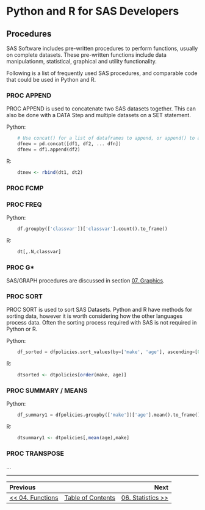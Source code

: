 # Python and R for SAS Developers

## Procedures

SAS Software includes pre-written procedures to perform functions, usually on complete datasets.  These pre-written functions include data manipulationm, statistical, graphical and utility functionality.

Following is a list of frequently used SAS procedures, and comparable code that could be used in Python and R.

### PROC APPEND

PROC APPEND is used to concatenate two SAS datasets together.  This can also be done with a DATA Step and multiple datasets on a SET statement.

Python:

```python
    # Use concat() for a list of dataframes to append, or append() to add one new.
    dfnew = pd.concat([df1, df2, ... dfn])
    dfnew = df1.append(df2)
```

R:

```r
    dtnew <- rbind(dt1, dt2)
```

### PROC FCMP

### PROC FREQ


Python:

```python
    df.groupby(['classvar'])['classvar'].count().to_frame()
```

R:

```r
    dt[,.N,classvar]
```

### PROC G*
SAS/GRAPH procedures are discussed in section [07. Graphics]([07_Graphics.md]).

### PROC SORT

PROC SORT is used to sort SAS Datasets.  Python and R have methods for sorting data, however it is worth considering how the other languages process data.  Often the sorting process required with SAS is not required in Python or R.

Python:

```python
    df_sorted = dfpolicies.sort_values(by=['make', 'age'], ascending=[0, 1])
```

R:

```r
    dtsorted <- dtpolicies[order(make, age)]
```

### PROC SUMMARY / MEANS

Python:

```python
    df_summary1 = dfpolicies.groupby(['make'])['age'].mean().to_frame()
```

R:

```r
    dtsummary1 <- dtpolicies[,mean(age),make]
```

### PROC TRANSPOSE

...

---

| Previous       |                | Next           |
|:-------------- |:--------------:| --------------:|
| [&lt;&lt; 04. Functions](04_Functions.md) | [Table of Contents](00_TOC.md) | [06. Statistics &gt;&gt;](06_Statistics.md) |
